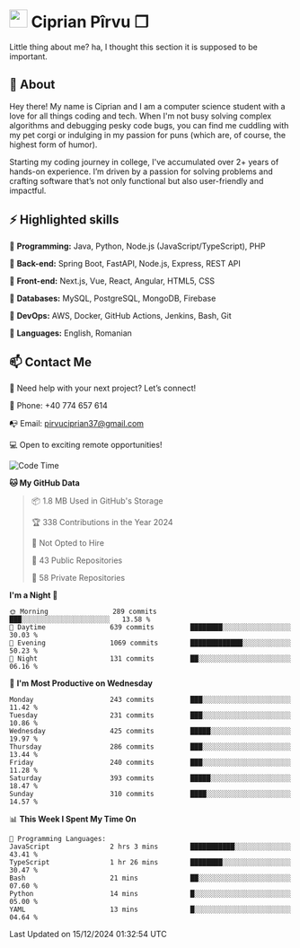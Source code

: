 # <img height="32px" src="https://user-images.githubusercontent.com/74038190/216122041-518ac897-8d92-4c6b-9b3f-ca01dcaf38ee.png"> Ciprian Pîrvu ❐ </h1>

Little thing about me? ha, I thought this section it is supposed to be important.

## 🧐 About

Hey there! My name is Ciprian and I am a computer science student with a love for all things coding and tech. When I'm not busy solving complex algorithms and debugging pesky code bugs, you can find me cuddling with my pet corgi or indulging in my passion for puns (which are, of course, the highest form of humor).

Starting my coding journey in college, I've accumulated over 2+ years of hands-on experience. I’m driven by a passion for solving problems and crafting software that’s not only functional but also user-friendly and impactful.


## ⚡ Highlighted skills

🎯 **Programming:** Java, Python, Node.js (JavaScript/TypeScript), PHP

🎯 **Back-end:** Spring Boot, FastAPI, Node.js, Express, REST API

🎯 **Front-end:** Next.js, Vue, React, Angular, HTML5, CSS

🎯 **Databases:** MySQL, PostgreSQL, MongoDB, Firebase

🎯 **DevOps:** AWS, Docker, GitHub Actions, Jenkins, Bash, Git

🎯 **Languages:** English, Romanian



## 📫 Contact Me

🤝 Need help with your next project? Let’s connect!

📱 Phone: +40 774 657 614

📭 Email: pirvuciprian37@gmail.com


💻 Open to exciting remote opportunities!

<!--START_SECTION:waka-->
![Code Time](http://img.shields.io/badge/Code%20Time-2%2C244%20hrs%2037%20mins-blue)

**🐱 My GitHub Data** 

> 📦 1.8 MB Used in GitHub's Storage 
 > 
> 🏆 338 Contributions in the Year 2024
 > 
> 🚫 Not Opted to Hire
 > 
> 📜 43 Public Repositories 
 > 
> 🔑 58 Private Repositories 
 > 
**I'm a Night 🦉** 

```text
🌞 Morning                289 commits         ███░░░░░░░░░░░░░░░░░░░░░░   13.58 % 
🌆 Daytime                639 commits         ████████░░░░░░░░░░░░░░░░░   30.03 % 
🌃 Evening                1069 commits        █████████████░░░░░░░░░░░░   50.23 % 
🌙 Night                  131 commits         ██░░░░░░░░░░░░░░░░░░░░░░░   06.16 % 
```
📅 **I'm Most Productive on Wednesday** 

```text
Monday                   243 commits         ███░░░░░░░░░░░░░░░░░░░░░░   11.42 % 
Tuesday                  231 commits         ███░░░░░░░░░░░░░░░░░░░░░░   10.86 % 
Wednesday                425 commits         █████░░░░░░░░░░░░░░░░░░░░   19.97 % 
Thursday                 286 commits         ███░░░░░░░░░░░░░░░░░░░░░░   13.44 % 
Friday                   240 commits         ███░░░░░░░░░░░░░░░░░░░░░░   11.28 % 
Saturday                 393 commits         █████░░░░░░░░░░░░░░░░░░░░   18.47 % 
Sunday                   310 commits         ████░░░░░░░░░░░░░░░░░░░░░   14.57 % 
```


📊 **This Week I Spent My Time On** 

```text
💬 Programming Languages: 
JavaScript               2 hrs 3 mins        ███████████░░░░░░░░░░░░░░   43.41 % 
TypeScript               1 hr 26 mins        ████████░░░░░░░░░░░░░░░░░   30.47 % 
Bash                     21 mins             ██░░░░░░░░░░░░░░░░░░░░░░░   07.60 % 
Python                   14 mins             █░░░░░░░░░░░░░░░░░░░░░░░░   05.00 % 
YAML                     13 mins             █░░░░░░░░░░░░░░░░░░░░░░░░   04.64 % 
```


 Last Updated on 15/12/2024 01:32:54 UTC
<!--END_SECTION:waka-->
